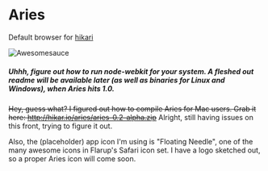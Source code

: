 Aries
=====

Default browser for <a href="https://github.com/IdeasNeverCease/hikari">hikari</a>

<img src="https://d13yacurqjgara.cloudfront.net/users/92980/screenshots/1539019/attachments/234087/screen_shot_2014-05-05_at_3.32.57_pm.png" alt="Awesomesauce"/>

##### Uhhh, figure out how to run node-webkit for your system. A fleshed out readme will be available later (as well as binaries for Linux and Windows), when Aries hits 1.0.

<del>Hey, guess what? I figured out how to compile Aries for Mac users. Grab it here: http://hikar.io/aries/aries-0.2-alpha.zip</del> Alright, still having issues on this front, trying to figure it out.

Also, the (placeholder) app icon I'm using is "Floating Needle", one of the many awesome icons in Flarup's Safari icon set. I have a logo sketched out, so a proper Aries icon will come soon.
